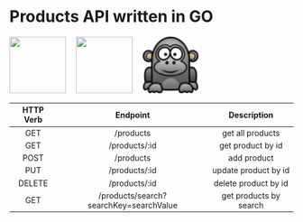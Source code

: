 # Products API written in GO
<p float="left">
<a href="https://go.dev/" target="_blank"><img src="https://cdn.jsdelivr.net/gh/devicons/devicon/icons/go/go-original.svg" height="100px" width="100px"/></a>
<a href="https://www.mongodb.com/" target="_blank"><img src="https://cdn.jsdelivr.net/gh/devicons/devicon/icons/mongodb/mongodb-original-wordmark.svg" height="100px" width="100px" style="margin-left:1em"/></a>
<a href="https://github.com/gorilla/mux" target="_blank"><img src="./github_resources/gorilla.png" height="100px" width="100px" style="margin-left:1em"/></a>
</p>

| HTTP Verb | Endpoint                               | Description                  |
|   :---:   |  :----:                                |    :---:                     |
| GET       | /products                              | get all products             |
| GET       | /products/:id                          | get product by id            |
| POST      | /products                              | add product                  |
| PUT       | /products/:id                          | update product by id         |
| DELETE    | /products/:id                          | delete product by id         |
| GET       | /products/search?searchKey=searchValue | get products by search       |
